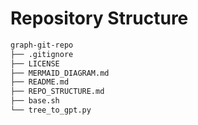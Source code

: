 # Repository Structure
```markdown
graph-git-repo
├── .gitignore
├── LICENSE
├── MERMAID_DIAGRAM.md
├── README.md
├── REPO_STRUCTURE.md
├── base.sh
└── tree_to_gpt.py
```
